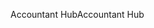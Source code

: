 <span data-ttu-id="0dfc4-101">Accountant Hub</span><span class="sxs-lookup"><span data-stu-id="0dfc4-101">Accountant Hub</span></span>
